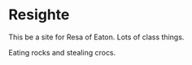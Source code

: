 # Resighte
This be a site for Resa of Eaton. Lots of class things.

Eating rocks and stealing crocs.
